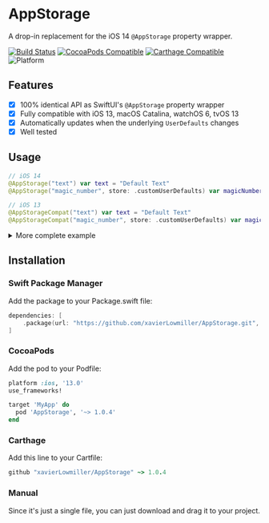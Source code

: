 # AppStorage

A drop-in replacement for the iOS 14 `@AppStorage` property wrapper.

[![Build Status](https://github.com/xavierLowmiller/AppStorage/workflows/Tests/badge.svg?branch=main)](https://github.com/xavierLowmiller/AppStorage/actions)
[![CocoaPods Compatible](https://img.shields.io/cocoapods/v/AppStorage.svg)](https://cocoapods.org/pods/AppStorage)
[![Carthage Compatible](https://img.shields.io/badge/Carthage-compatible-4BC51D.svg?style=flat)](https://github.com/Carthage/Carthage)
![Platform](https://img.shields.io/cocoapods/p/AppStorage.svg?style=flat)

## Features

- [x] 100% identical API as SwiftUI's `@AppStorage` property wrapper
- [x] Fully compatible with iOS 13, macOS Catalina, watchOS 6, tvOS 13
- [x] Automatically updates when the underlying `UserDefaults` changes
- [x] Well tested

## Usage

```swift
// iOS 14
@AppStorage("text") var text = "Default Text"
@AppStorage("magic_number", store: .customUserDefaults) var magicNumber = 42

// iOS 13
@AppStorageCompat("text") var text = "Default Text"
@AppStorageCompat("magic_number", store: .customUserDefaults) var magicNumber = 42
```

<details><summary>More complete example</summary>
<p>

```swift
import SwiftUI
import AppStorage

enum StringEnum: String, Identifiable {
    case a, b, c
    var id: String { rawValue }
}

enum IntEnum: Int, Identifiable {
    case this, that, theOther
    var id: Int { rawValue }
}

struct ContentView: View {
    @AppStorageCompat("text", store: .standard) var text = "Default Text"
    @AppStorageCompat("string_enum") var selectionString: StringEnum = .a
    @AppStorageCompat("int_enum") var selectionInt: IntEnum = .this

    var body: some View {
        List {
            Section(header: Text("Acts like a persistent @State")) {
                TextField("Change me", text: $text)
                TextField("Change me, too!", text: $text)
            }

            Section(header: Text("Change UserDefaults without property wrapper")) {
                Button("Sneakily change a UserDefault") {
                    UserDefaults.standard.setValue("One more thing...", forKey: "text")
                }
                Button("Remove a UserDefault") {
                    UserDefaults.standard.setValue(nil, forKey: "text")
                }
            }

            Section(header: Text("Enums with raw values")) {
                Picker("Pick Me", selection: $selectionString) {
                    Text("a").tag(StringEnum.a)
                    Text("b").tag(StringEnum.b)
                    Text("c").tag(StringEnum.c)
                }.pickerStyle(SegmentedPickerStyle())

                Picker("Pick Me", selection: $selectionInt) {
                    Text("this").tag(IntEnum.this)
                    Text("that").tag(IntEnum.that)
                    Text("the other").tag(IntEnum.theOther)
                }.pickerStyle(SegmentedPickerStyle())
            }

        }.listStyle(GroupedListStyle())
    }
}
```

<img src="https://github.com/xavierLowmiller/AppStorage/raw/main/Images/Example.gif" width="375">

</p>
</details>

## Installation

### Swift Package Manager

Add the package to your Package.swift file:

```swift
dependencies: [
    .package(url: "https://github.com/xavierLowmiller/AppStorage.git", .upToNextMajor(from: "1.0.4"))
]
```

### CocoaPods

Add the pod to your Podfile:

```ruby
platform :ios, '13.0'
use_frameworks!

target 'MyApp' do
  pod 'AppStorage', '~> 1.0.4'
end
```

### Carthage

Add this line to your Cartfile:

```ruby
github "xavierLowmiller/AppStorage" ~> 1.0.4
```

### Manual

Since it's just a single file, you can just download and drag it to your project.
